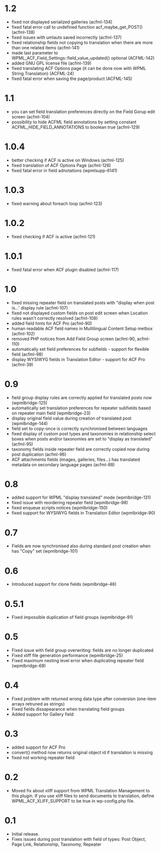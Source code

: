 # 1.2

* fixed not displayed serialized galleries (acfml-134)
* fixed fatal error call to undefined function acf_maybe_get_POST() (acfml-138)
* fixed issues with umlauts saved incorrectly (acfml-137)
* fixed relationship fields not copying to translation when there are more than one related items (acfml-141)
* made last parameter to WPML_ACF_Field_Settings::field_value_updated() optional (ACFML-142)
* added GNU GPL license file (acfml-139) 
* fixed translating ACF Options page (it can be done now with WPML String Translation) (ACFML-24)
* fixed fatal error when saving the page/product (ACFML-145)

# 1.1

* you can set field translation preferences directly on the Field Gorup edit screen (acfml-104)
* possibility to hide ACFML field annotations by setting constant ACFML_HIDE_FIELD_ANNOTATIONS to boolean true (acfml-129)

# 1.0.4

* better checking if ACF is active on Windows (acfml-125)
* fixed translation of ACF Options Page (acfml-126)
* fixed fatal error in field adnotations (wpmlsupp-6141)

# 1.0.3

* fixed warning about foreach loop (acfml-123)

# 1.0.2

* fixed checking if ACF is active (acfml-121)

# 1.0.1

* fixed fatal error when ACF plugin disabled (acfml-117)

# 1.0
* fixed missing repeater field on translated posts with "display when post is...' display rule (acfml-107)
* fixed not displayed custom fields on post edit screen when Location rules wasn't correctly resolved (acfml-108)
* added field hints for ACF Pro (acfml-90)
* human readable ACF field names in Multilingual Content Setup metbox (acfml-102)
* removed PHP notices from Add Field Group screen (acfml-90, acfml-110)
* automatically set field preferences for subfields - support for flexible field (acfml-98)
* display WYSIWYG fields in Translation Editor - support for ACF Pro (acfml-39)


# 0.9
* field group display rules are correctly applied for translated posts now (wpmlbridge-125)
* automatically set translation preferences for repeater subfields based on repeater main field (wpmlbridge-23)
* display original field value during creation of translated post (wpmlbridge-144)
* field set to copy-once is correctly synchronised between languages
* fixed display of custom post types and taxonomies in relationship select boxes when posts and/or taxonomies are set to "display as translated" (acfml-95)
* taxonomy fields inside repeater field are correctly copied now during post duplication (acfml-96)
* ACF attachments fields (images, galleries, files...) has translated metadata on secondary language pages (acfml-88)

# 0.8
* added support for WPML "display translated" mode (wpmlbridge-131)
* fixed issue with reordering repeater field (wpmlbridge-98)
* fixed enqueue scripts notices (wpmlbridge-150)
* fixed support for WYSIWYG fields in Translation Editor (wpmlbridge-90)

# 0.7
* Fields are now synchronised also during standard post creation when has "Copy" set (wpmlbridge-101)

# 0.6
* Introduced support for clone fields (wpmlbridge-46)

# 0.5.1
* Fixed impossible duplication of field groups (wpmlbridge-91)

# 0.5
* Fixed issue with field group overwriting: fields are no longer duplicated
* Fixed xliff file generation performance (wpmlbridge-25)
* Fixed maximum nesting level error when duplicating repeater field (wpmlbridge-68)

# 0.4
* Fixed problem with returned wrong data type after conversion (one-item arrays retruned as strings)
* Fixed fields dissapearance when translating field groups
* Added support for Gallery field

# 0.3

* added support for ACF Pro
* convert() method now returns original object id if translation is missing
* fixed not working repeater field

# 0.2

* Moved fix about xliff support from WPML Translation Management to this plugin. If you use xliff files to send documents
to translation, define WPML_ACF_XLIFF_SUPPORT to be true in wp-config.php file.  

# 0.1

* Initial release.
* Fixes issues during post translation with field of types: Post Object, Page Link, Relationship, Taxonomy, Repeater
